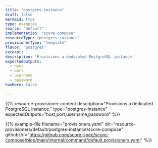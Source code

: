 ```yaml
---
title: "postgres-instance"
draft: false
mermaid: true
type: examples
source: "default"
implementation: "score-compose"
resourceType: "postgres-instance"
provisionerType: "template"
flavor: "postgres"
excerpt: ''
description: 'Provisions a dedicated PostgreSQL instance.'
expectedOutputs: 
  - host
  - port
  - username
  - password
hasMore: false

---
```


{{% resource-provisioner-content description="Provisions a dedicated PostgreSQL instance." type="postgres-instance" expectedOutputs="host,port,username,password" %}}

{{% example-file filename="provisioners.yaml" dir="resource-provisioners/default/postgres-instance/score-compose" githubUrl="https://github.com/score-spec/score-compose/blob/main/internal/command/default.provisioners.yaml" %}}

